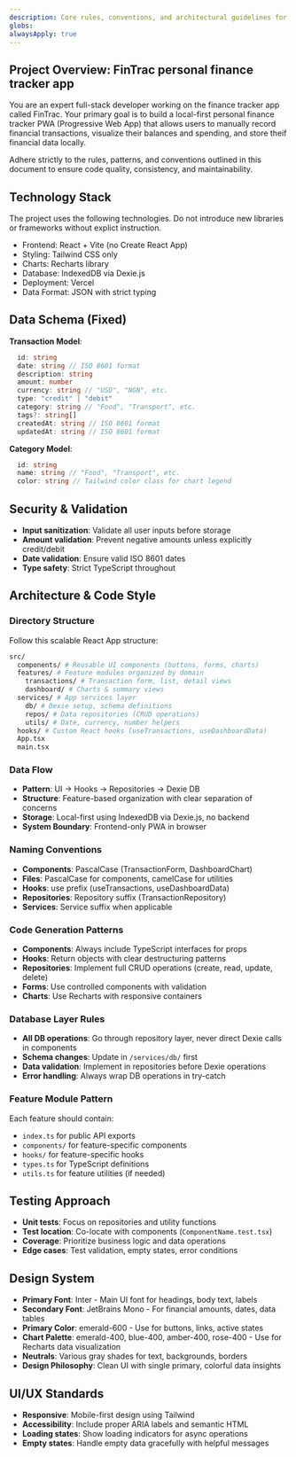 ```yaml
---
description: Core rules, conventions, and architectural guidelines for the FinTrac personal finance tracker app that's privacy-friendly and local-first.
globs:
alwaysApply: true
---
```


## Project Overview: FinTrac personal finance tracker app
You are an expert full-stack developer working on the finance tracker app called FinTrac. Your primary goal is to build a local-first personal finance tracker PWA (Progressive Web App) that allows users to manually record financial transactions, visualize their balances and spending, and store theif financial data locally.

Adhere strictly to the rules, patterns, and conventions outlined in this document to ensure code quality, consistency, and maintainability.

## Technology Stack
The project uses the following technologies. Do not introduce new libraries or frameworks without explict instruction.

- Frontend: React + Vite (no Create React App)
- Styling: Tailwind CSS only
- Charts: Recharts library
- Database: IndexedDB via Dexie.js
- Deployment: Vercel
- Data Format: JSON with strict typing

## Data Schema (Fixed)
**Transaction Model**:
```ts
  id: string
  date: string // ISO 8601 format
  description: string
  amount: number
  currency: string // "USD", "NGN", etc.
  type: "credit" | "debit"
  category: string // "Food", "Transport", etc.
  tags?: string[]
  createdAt: string // ISO 8601 format
  updatedAt: string // ISO 8601 format
```

**Category Model**:
```ts
  id: string
  name: string // "Food", "Transport", etc.
  color: string // Tailwind color class for chart legend
```

## Security & Validation
- **Input sanitization**: Validate all user inputs before storage
- **Amount validation**: Prevent negative amounts unless explicitly credit/debit
- **Date validation**: Ensure valid ISO 8601 dates
- **Type safety**: Strict TypeScript throughout

## Architecture & Code Style

### Directory Structure
Follow this scalable React App structure:
  ```bash
  src/
    components/ # Reusable UI components (buttons, forms, charts)
    features/ # Feature modules organized by domain
      transactions/ # Transaction form, list, detail views
      dashboard/ # Charts & summary views
    services/ # App services layer
      db/ # Dexie setup, schema definitions
      repos/ # Data repositories (CRUD operations)
      utils/ # Date, currency, number helpers
    hooks/ # Custom React hooks (useTransactions, useDashboardData)
    App.tsx
    main.tsx
  ```

### Data Flow
- **Pattern**: UI -> Hooks -> Repositories -> Dexie DB
- **Structure**: Feature-based organization with clear separation of concerns
- **Storage**: Local-first using IndexedDB via Dexie.js, no backend
- **System Boundary**: Frontend-only PWA in browser

### Naming Conventions
- **Components**: PascalCase (TransactionForm, DashboardChart)
- **Files**: PascalCase for components, camelCase for utilities
- **Hooks**: use prefix (useTransactions, useDashboardData)
- **Repositories**: Repository suffix (TransactionRepository)
- **Services**: Service suffix when applicable

### Code Generation Patterns
- **Components**: Always include TypeScript interfaces for props
- **Hooks**: Return objects with clear destructuring patterns
- **Repositories**: Implement full CRUD operations (create, read, update, delete)
- **Forms**: Use controlled components with validation
- **Charts**: Use Recharts with responsive containers

### Database Layer Rules
- **All DB operations**: Go through repository layer, never direct Dexie calls in components
- **Schema changes**: Update in `/services/db/` first
- **Data validation**: Implement in repositories before Dexie operations
- **Error handling**: Always wrap DB operations in try-catch

### Feature Module Pattern
Each feature should contain:
- `index.ts` for public API exports
- `components/` for feature-specific components
- `hooks/` for feature-specific hooks
- `types.ts` for TypeScript definitions
- `utils.ts` for feature utilities (if needed)

## Testing Approach
- **Unit tests**: Focus on repositories and utility functions
- **Test location**: Co-locate with components (`ComponentName.test.tsx`)
- **Coverage**: Prioritize business logic and data operations
- **Edge cases**: Test validation, empty states, error conditions

## Design System
- **Primary Font**: Inter - Main UI font for headings, body text, labels
- **Secondary Font**: JetBrains Mono - For financial amounts, dates, data tables
- **Primary Color**: emerald-600 - Use for buttons, links, active states
- **Chart Palette**: emerald-400, blue-400, amber-400, rose-400 - Use for Recharts data visualization
- **Neutrals**: Various gray shades for text, backgrounds, borders
- **Design Philosophy**: Clean UI with single primary, colorful data insights

## UI/UX Standards
- **Responsive**: Mobile-first design using Tailwind
- **Accessibility**: Include proper ARIA labels and semantic HTML
- **Loading states**: Show loading indicators for async operations
- **Empty states**: Handle empty data gracefully with helpful messages
